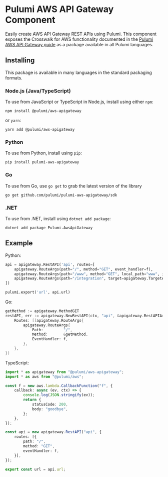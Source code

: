 # Pulumi AWS API Gateway Component

Easily create AWS API Gateway REST APIs using Pulumi. This component exposes the Crosswalk for AWS functionality documented in the [Pulumi AWS API Gateway guide](https://www.pulumi.com/docs/guides/crosswalk/aws/api-gateway/) as a package available in all Pulumi languages.

## Installing

This package is available in many languages in the standard packaging formats.

### Node.js (Java/TypeScript)

To use from JavaScript or TypeScript in Node.js, install using either `npm`:

    npm install @pulumi/aws-apigateway

or `yarn`:

    yarn add @pulumi/aws-apigateway

### Python

To use from Python, install using `pip`:

    pip install pulumi-aws-apigateway

### Go

To use from Go, use `go get` to grab the latest version of the library

    go get github.com/pulumi/pulumi-aws-apigateway/sdk

### .NET

To use from .NET, install using `dotnet add package`:

    dotnet add package Pulumi.AwsApiGateway

## Example

Python:

```py
api = apigateway.RestAPI('api', routes=[
    apigateway.RouteArgs(path="/", method="GET", event_handler=f),
    apigateway.RouteArgs(path="/www", method="GET", local_path="www", index=False),
    apigateway.RouteArgs(path="/integration", target=apigateway.TargetArgs(uri="https://www.google.com", type="http_proxy"))
])

pulumi.export('url', api.url)
```

Go:

```go
getMethod := apigateway.MethodGET
restAPI, err := apigateway.NewRestAPI(ctx, "api", &apigateway.RestAPIArgs{
    Routes: []apigateway.RouteArgs{
        apigateway.RouteArgs{
            Path:         "/",
            Method:       &getMethod,
            EventHandler: f,
        },
    },
})
```

TypeScript:

```ts
import * as apigateway from "@pulumi/aws-apigateway";
import * as aws from "@pulumi/aws";

const f = new aws.lambda.CallbackFunction("f", {
    callback: async (ev, ctx) => {
        console.log(JSON.stringify(ev));
        return {
            statusCode: 200,
            body: "goodbye",
        };
    },
});

const api = new apigateway.RestAPI("api", {
    routes: [{
        path: "/",
        method: "GET",
        eventHandler: f,
    }],
});

export const url = api.url;
```
